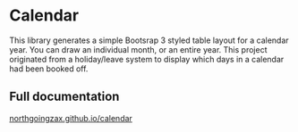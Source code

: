# Calendar
This library generates a simple Bootsrap 3 styled table layout for a calendar year. 
You can draw an individual month, or an entire year.
This project originated from a holiday/leave system to display which days in a calendar had been booked off.

## Full documentation
[northgoingzax.github.io/calendar](https://northgoingzax.github.io/calendar)